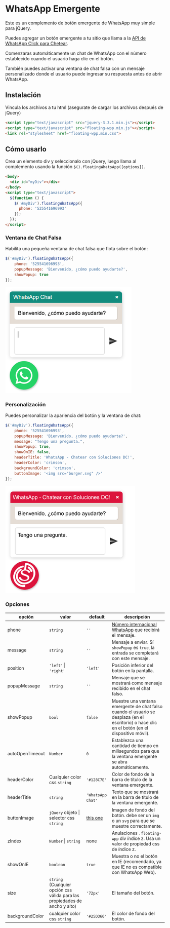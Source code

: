 # WhatsApp Emergente

Este es un complemento de botón emergente de WhatsApp muy simple para jQuery.

Puedes agregar un botón emergente a tu sitio que llama a la [API de WhatsApp Click para Chetear](https://faq.whatsapp.com/en/26000030/).

Comenzaras automáticamente un chat de WhatsApp con el número establecido cuando el usuario haga clic en el botón.

También puedes activar una ventana de chat falsa con un mensaje personalizado donde el usuario puede ingresar su respuesta antes de abrir WhatsApp.

## Instalación

Vincula los archivos a tu html (asegurate de cargar los archivos después de jQuery)

```html
<script type="text/javascript" src="jquery-3.3.1.min.js"></script>
<script type="text/javascript" src="floating-wpp.min.js"></script>
<link rel="stylesheet" href="floating-wpp.min.css">
```

## Cómo usarlo

Crea un elemento div y seleccionalo con jQuery, luego llama al complemento usando la función `$().floatingWhatsApp([options])`.

```html
<body>
  <div id="myDiv"></div>
</body>
<script type="text/javascript">
  $(function () {
    $('#myDiv').floatingWhatsApp({
      phone: '525541696993'
    });
  });
</script>
```
### Ventana de Chat Falsa

Habilita una pequeña ventana de chat falsa que flota sobre el botón:

```js
$('#myDiv').floatingWhatsApp({
    phone: '525541696993',
    popupMessage: 'Bienvenido, ¿cómo puedo ayudarte?',
    showPopup: true
});
```

![Fake Chat Window](fake-chat.png)

### Personalización

Puedes personalizar la apariencia del botón y la ventana de chat:

```js
$('#myDiv').floatingWhatsApp({
    phone: '525541696993',
    popupMessage: 'Bienvenido, ¿cómo puedo ayudarte?',
    message: "Tengo una pregunta.",
    showPopup: true,
    showOnIE: false,
    headerTitle: 'WhatsApp - Chatear con Soluciones DC!',
    headerColor: 'crimson',
    backgroundColor: 'crimson',
    buttonImage: '<img src="burger.svg" />'
});
```

![Custom settings](custom-settings.png)

### Opciones

| opción              | valor                                         | default                  | descripción |
|---------------------|-----------------------------------------------|--------------------------|-------------|
| phone               | `string`                                      | `''`                     | [Número internacional WhatsApp](https://faq.whatsapp.com/en/general/21016748) que recibirá el mensaje.
| message             | `string`                                      | `''`                     | Mensaje a enviar. Sí `showPopup` es `true`, la entrada se completará con este mensaje.
| position            | `'left'` &#124; `'right'`                     | `'left'`                 | Posición inferior del botón en la pantalla.
| popupMessage        | `string`                                      | `''`                     | Mensaje que se mostrará como mensaje recibido en el chat falso.
| showPopup           | `bool`                                        | `false`                  | Muestre una ventana emergente de chat falso cuando el usuario se desplaza (en el escritorio) o hace clic en el botón (en el dispositivo móvil).
| autoOpenTimeout     | `Number`                                      | `0`                      | Establezca una cantidad de tiempo en milisegundos para que la ventana emergente se abra automáticamente.
| headerColor         | Cualquier color css `string`                        | `'#128C7E'`              | Color de fondo de la barra de título de la ventana emergente.
| headerTitle         | `string`                                      | `'WhatsApp Chat'`        | Texto que se mostrará en la barra de título de la ventana emergente.
| buttonImage         | `jQuery` objeto &#124; selector css `string`  | [this one](whatsapp.svg) | Imagen de fondo del botón. debe ser un `img` o un `svg` para que se muestre correctamente.
| zIndex              | `Number` &#124; `string`                      | none                     | Anulaciones `.floating-wpp` div índice z. Usa un valor de propiedad css de índice z.
| showOnIE            | `boolean`                                     | `true`                   | Muestra o no el botón en IE (recomendado, ya que IE no es compatible con WhatsApp Web).
| size                | `string` (Cualquier opción css válida para las propiedades de ancho y alto) | `'72px'` | El tamaño del botón.
| backgroundColor     | cualquier color css `string`                        | `'#25D366'`               | El color de fondo del botón.
